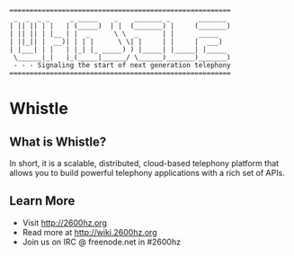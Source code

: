     =======================================================
     _  _  _ _     _ _____    _    _______ _       _______ 
    | || || | |   | (_____)  | |  (_______) |     (_______)
    | || || | |__ | |  _      \ \  _      | |      _____   
    | ||_|| |  __)| | | |      \ \| |     | |     |  ___)  
    | |___| | |   | |_| |_ _____) ) |_____| |_____| |_____ 
     \______|_|   |_(_____|______/ \______)_______)_______)
     - - - Signaling the start of next generation telephony
    =======================================================

Whistle
=======

What is Whistle?
----------------

In short, it is a scalable, distributed, cloud-based telephony platform that allows you to build powerful telephony applications with a rich set of APIs.

Learn More
----------

* Visit http://2600hz.org
* Read more at http://wiki.2600hz.org
* Join us on IRC @ freenode.net in #2600hz





